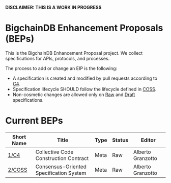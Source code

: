 **DISCLAIMER: THIS IS A WORK IN PROGRESS**

# BigchainDB Enhancement Proposals (BEPs)

This is the BigchainDB Enhancement Proposal project. We collect specifications for APIs, protocols, and processes.

The process to add or change an EIP is the following:
- A specification is created and modified by pull requests according to [C4](./1).
- Specification lifecycle SHOULD follow the lifecycle defined in [COSS](./2).
- Non-cosmetic changes are allowed only on [Raw](./2#raw-specifications) and [Draft](./2#draft-specifications) specifications.

# Current BEPs

Short Name    | Title                                                        | Type     | Status     | Editor
--------------|--------------------------------------------------------------|----------|------------|-------
[1/C4](1)     | Collective Code Construction Contract                        | Meta     | Raw        | Alberto Granzotto
[2/COSS](2)   | Consensus-Oriented Specification System                      | Meta     | Raw        | Alberto Granzotto
